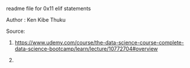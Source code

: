readme file for 0x11 elif statements

Author : Ken Kibe Thuku

Source:
1. https://www.udemy.com/course/the-data-science-course-complete-data-science-bootcamp/learn/lecture/10772704#overview

2. 
